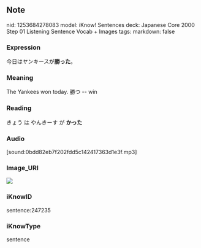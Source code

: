 ## Note
nid: 1253684278083
model: iKnow! Sentences
deck: Japanese Core 2000 Step 01 Listening Sentence Vocab + Images
tags: 
markdown: false

### Expression
<!DOCTYPE html>
<title></title>
今日はヤンキースが<b>勝った</b>。



### Meaning
The Yankees won today.
勝つ -- win

### Reading
<!DOCTYPE html>
<title></title>
きょう は やんきーす が <b>かった</b>



### Audio
[sound:0bdd82eb7f202fdd5c142417363d1e3f.mp3]

### Image_URI
<!DOCTYPE html>
<title></title>
<img src="14743b90145025ca5dd8488ee553bf2c.jpg">



### iKnowID
sentence:247235

### iKnowType
sentence
